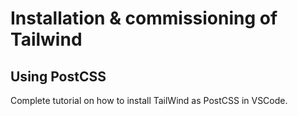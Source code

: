 # Installation &amp; commissioning of Tailwind 
## Using PostCSS
Complete tutorial on how to install TailWind as PostCSS in VSCode. 

